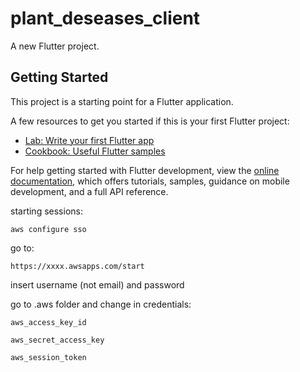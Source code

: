 # plant_deseases_client

A new Flutter project.

## Getting Started

This project is a starting point for a Flutter application.

A few resources to get you started if this is your first Flutter project:

- [Lab: Write your first Flutter app](https://docs.flutter.dev/get-started/codelab)
- [Cookbook: Useful Flutter samples](https://docs.flutter.dev/cookbook)

For help getting started with Flutter development, view the
[online documentation](https://docs.flutter.dev/), which offers tutorials,
samples, guidance on mobile development, and a full API reference.

starting sessions:

```
aws configure sso
```

go to: 

```
https://xxxx.awsapps.com/start
```

insert username (not email) and password

go to .aws folder and change in credentials:

```
aws_access_key_id
```
```
aws_secret_access_key
```
```
aws_session_token
```